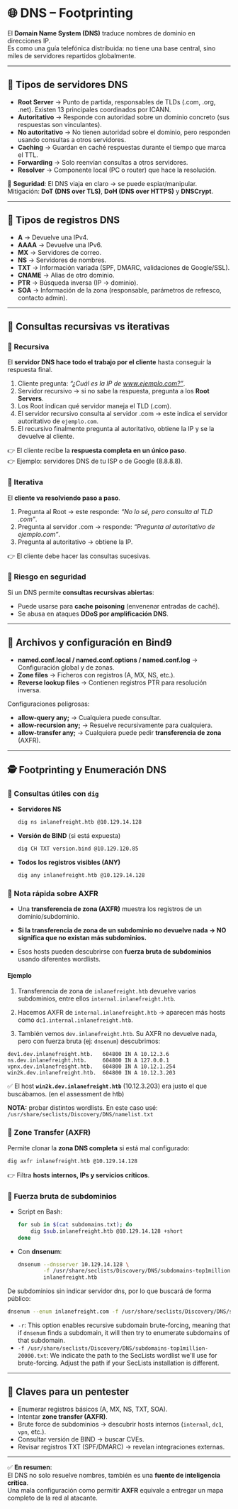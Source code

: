 # 🌐 DNS – Footprinting

El **Domain Name System (DNS)** traduce nombres de dominio en direcciones IP.  
Es como una guía telefónica distribuida: no tiene una base central, sino miles de servidores repartidos globalmente.

---

## 📌 Tipos de servidores DNS
- **Root Server** → Punto de partida, responsables de TLDs (.com, .org, .net). Existen 13 principales coordinados por ICANN.  
- **Autoritativo** → Responde con autoridad sobre un dominio concreto (sus respuestas son vinculantes).  
- **No autoritativo** → No tienen autoridad sobre el dominio, pero responden usando consultas a otros servidores.  
- **Caching** → Guardan en caché respuestas durante el tiempo que marca el TTL.  
- **Forwarding** → Solo reenvían consultas a otros servidores.  
- **Resolver** → Componente local (PC o router) que hace la resolución.

🔐 **Seguridad**: El DNS viaja en claro → se puede espiar/manipular.  
Mitigación: **DoT (DNS over TLS)**, **DoH (DNS over HTTPS)** y **DNSCrypt**.

---

## 📌 Tipos de registros DNS
- **A** → Devuelve una IPv4.  
- **AAAA** → Devuelve una IPv6.  
- **MX** → Servidores de correo.  
- **NS** → Servidores de nombres.  
- **TXT** → Información variada (SPF, DMARC, validaciones de Google/SSL).  
- **CNAME** → Alias de otro dominio.  
- **PTR** → Búsqueda inversa (IP → dominio).  
- **SOA** → Información de la zona (responsable, parámetros de refresco, contacto admin).

---

## 📌 Consultas recursivas vs iterativas

### 🔹 Recursiva
El **servidor DNS hace todo el trabajo por el cliente** hasta conseguir la respuesta final.
1. Cliente pregunta: *“¿Cuál es la IP de www.ejemplo.com?”*.  
2. Servidor recursivo → si no sabe la respuesta, pregunta a los **Root Servers**.  
3. Los Root indican qué servidor maneja el TLD (.com).  
4. El servidor recursivo consulta al servidor .com → este indica el servidor autoritativo de `ejemplo.com`.  
5. El recursivo finalmente pregunta al autoritativo, obtiene la IP y se la devuelve al cliente.

👉 El cliente recibe la **respuesta completa en un único paso**.  
👉 Ejemplo: servidores DNS de tu ISP o de Google (8.8.8.8).

### 🔹 Iterativa
El **cliente va resolviendo paso a paso**.  
1. Pregunta al Root → este responde: *“No lo sé, pero consulta al TLD .com”*.  
2. Pregunta al servidor .com → responde: *“Pregunta al autoritativo de ejemplo.com”*.  
3. Pregunta al autoritativo → obtiene la IP.

👉 El cliente debe hacer las consultas sucesivas.  

### 🚨 Riesgo en seguridad
Si un DNS permite **consultas recursivas abiertas**:
- Puede usarse para **cache poisoning** (envenenar entradas de caché).  
- Se abusa en ataques **DDoS por amplificación DNS**.  

---

## 📌 Archivos y configuración en Bind9
- **named.conf.local / named.conf.options / named.conf.log** → Configuración global y de zonas.  
- **Zone files** → Ficheros con registros (A, MX, NS, etc.).  
- **Reverse lookup files** → Contienen registros PTR para resolución inversa.  

Configuraciones peligrosas:
- **allow-query any;** → Cualquiera puede consultar.  
- **allow-recursion any;** → Resuelve recursivamente para cualquiera.  
- **allow-transfer any;** → Cualquiera puede pedir **transferencia de zona** (AXFR).  

---

## 🕵️ Footprinting y Enumeración DNS

### 🔹 Consultas útiles con `dig`
- **Servidores NS**  
  ```bash
  dig ns inlanefreight.htb @10.129.14.128
  ```
- **Versión de BIND** (si está expuesta)  
  ```bash
  dig CH TXT version.bind @10.129.120.85
  ```
- **Todos los registros visibles (ANY)**  
  ```bash
  dig any inlanefreight.htb @10.129.14.128
  ```

### 📝 Nota rápida sobre AXFR

- Una **transferencia de zona (AXFR)** muestra los registros de un dominio/subdominio.
    
- **Si la transferencia de zona de un subdominio no devuelve nada → NO significa que no existan más subdominios.**
    
- Esos hosts pueden descubrirse con **fuerza bruta de subdominios** usando diferentes wordlists.
    
#### Ejemplo

1. Transferencia de zona de `inlanefreight.htb` devuelve varios subdominios, entre ellos `internal.inlanefreight.htb`.
    
2. Hacemos AXFR de `internal.inlanefreight.htb` → aparecen más hosts como `dc1.internal.inlanefreight.htb`.
    
3. También vemos `dev.inlanefreight.htb`. Su AXFR no devuelve nada, pero con fuerza bruta (ej: `dnsenum`) descubrimos:
    

`dev1.dev.inlanefreight.htb.   604800 IN A 10.12.3.6 ns.dev.inlanefreight.htb.     604800 IN A 127.0.0.1 vpnx.dev.inlanefreight.htb.   604800 IN A 10.12.1.254 win2k.dev.inlanefreight.htb.  604800 IN A 10.12.3.203`

✅ El host **`win2k.dev.inlanefreight.htb`** (10.12.3.203) era justo el que buscábamos. (en el assessment de htb)

**NOTA:** probar distintos wordlists. En este caso usé:  
`/usr/share/seclists/Discovery/DNS/namelist.txt`

### 🔹 Zone Transfer (AXFR)
Permite clonar la **zona DNS completa** si está mal configurado:
```bash
dig axfr inlanefreight.htb @10.129.14.128
```
👉 Filtra **hosts internos, IPs y servicios críticos**.

### 🔹 Fuerza bruta de subdominios
- Script en Bash:  
  ```bash
  for sub in $(cat subdomains.txt); do 
      dig $sub.inlanefreight.htb @10.129.14.128 +short
  done
  ```
- Con **dnsenum**:  
  ```bash
  dnsenum --dnsserver 10.129.14.128 \
          -f /usr/share/seclists/Discovery/DNS/subdomains-top1million-110000.txt \
          inlanefreight.htb
  ```

De subdominios sin indicar servidor dns, por lo que buscará de forma público:
```bash
dnsenum --enum inlanefreight.com -f /usr/share/seclists/Discovery/DNS/subdomains-top1million-20000.txt -r
```

- `-r`: This option enables recursive subdomain brute-forcing, meaning that if `dnsenum` finds a subdomain, it will then try to enumerate subdomains of that subdomain.
-  `-f /usr/share/seclists/Discovery/DNS/subdomains-top1million-20000.txt`: We indicate the path to the SecLists wordlist we'll use for brute-forcing. Adjust the path if your SecLists installation is different.

---

## 📌 Claves para un pentester
- Enumerar registros básicos (A, MX, NS, TXT, SOA).  
- Intentar **zone transfer (AXFR)**.  
- Brute force de subdominios → descubrir hosts internos (`internal`, `dc1`, `vpn`, etc.).  
- Consultar versión de BIND → buscar CVEs.  
- Revisar registros TXT (SPF/DMARC) → revelan integraciones externas.  

---

✅ **En resumen**:  
El DNS no solo resuelve nombres, también es una **fuente de inteligencia crítica**.  
Una mala configuración como permitir **AXFR** equivale a entregar un mapa completo de la red al atacante.

